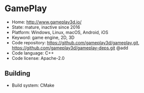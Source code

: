 # GamePlay

- Home: http://www.gameplay3d.io/
- State: mature, inactive since 2016
- Platform: Windows, Linux, macOS, Android, iOS
- Keyword: game engine, 2D, 3D
- Code repository: https://github.com/gameplay3d/gameplay.git, https://github.com/gameplay3d/gameplay-deps.git @add
- Code language: C++
- Code license: Apache-2.0

## Building

- Build system: CMake
